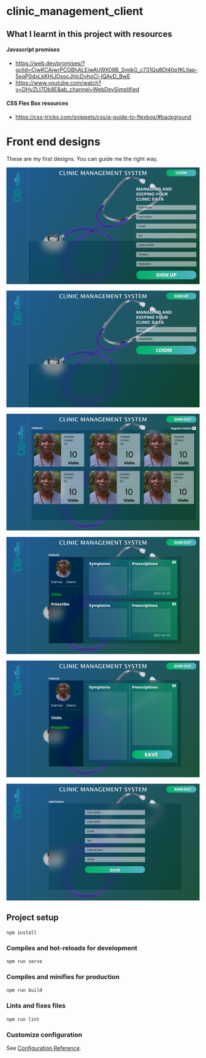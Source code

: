 # clinic_management_client

## What I learnt in this project with resources

#### Javascript promises

- <https://web.dev/promises/?gclid=CjwKCAjwrPCGBhALEiwAUl9X08B_SmjkG_c731Qg8Dl40p1KLlIap-5eqP0dxLkKHlJOxocJhIcDvhoCi-IQAvD_BwE>
- <https://www.youtube.com/watch?v=DHvZLI7Db8E&ab_channel=WebDevSimplified>

#### CSS Flex Box resources

- <https://css-tricks.com/snippets/css/a-guide-to-flexbox/#background>

# Front end designs

These are my first designs. You can guide me the right way.

![Page1](designs/Web1920.png)

![Page2](designs/Web19202.png)

![Page3](designs/Web19203.png)

![Page1](designs/Web19204.png)

![Page1](designs/Web19205.png)

![Page1](designs/Web19206.png)

## Project setup
```
npm install
```

### Compiles and hot-reloads for development
```
npm run serve
```

### Compiles and minifies for production
```
npm run build
```

### Lints and fixes files
```
npm run lint
```

### Customize configuration
See [Configuration Reference](https://cli.vuejs.org/config/).
